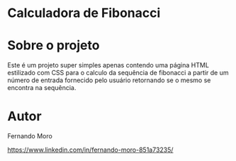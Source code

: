 # Calculadora de Fibonacci

# Sobre o projeto

Este é um projeto super simples apenas contendo uma página HTML estilizado com CSS para o calculo da sequência de fibonacci a partir de um número de entrada fornecido pelo usuário retornando se o mesmo se encontra na sequência.

# Autor

Fernando Moro

https://www.linkedin.com/in/fernando-moro-851a73235/
